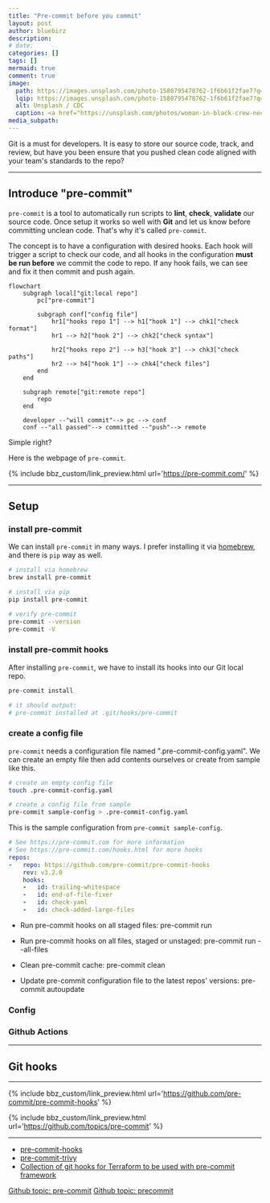 ```yaml
---
title: "Pre-commit before you commit"
layout: post
author: bluebirz
description:
# date: 
categories: []
tags: []
mermaid: true
comment: true
image:
  path: https://images.unsplash.com/photo-1580795478762-1f6b61f2fae7?q=80&w=1470&auto=format&fit=crop&ixlib=rb-4.1.0&ixid=M3wxMjA3fDB8MHxwaG90by1wYWdlfHx8fGVufDB8fHx8fA%3D%3D
  lqip: https://images.unsplash.com/photo-1580795478762-1f6b61f2fae7?q=10&w=1470&auto=format&fit=crop&ixlib=rb-4.1.0&ixid=M3wxMjA3fDB8MHxwaG90by1wYWdlfHx8fGVufDB8fHx8fA%3D%3D
  alt: Unsplash / CDC
  caption: <a href="https://unsplash.com/photos/woman-in-black-crew-neck-t-shirt-standing-beside-woman-in-white-t-shirt-CMhVRKI6vSY">Unsplash / CDC</a>
media_subpath: 
---
```


Git is a must for developers. It is easy to store our source code, track, and review, but have you been ensure that you pushed clean code aligned with your team's standards to the repo?

---

## Introduce "pre-commit"

`pre-commit` is a tool to automatically run scripts to **lint**, **check**, **validate** our source code. Once setup it works so well with **Git** and let us know before committing unclean code. That's why it's called `pre-commit`.

The concept is to have a configuration with desired hooks. Each hook will trigger a script to check our code, and all hooks in the configuration **must be run before** we commit the code to repo. If any hook fails, we can see and fix it then commit and push again.

```mermaid
flowchart 
    subgraph local["git:local repo"]
        pc["pre-commit"]

        subgraph conf["config file"]
            hr1["hooks repo 1"] --> h1["hook 1"] --> chk1["check format"]
            hr1 --> h2["hook 2"] --> chk2["check syntax"]

            hr2["hooks repo 2"] --> h3["hook 3"] --> chk3["check paths"]
            hr2 --> h4["hook 1"] --> chk4["check files"]
        end
    end

    subgraph remote["git:remote repo"]
        repo
    end

    developer --"will commit"--> pc --> conf
    conf --"all passed"--> committed --"push"--> remote
```

Simple right?

Here is the webpage of `pre-commit`.

{% include bbz_custom/link_preview.html url='<https://pre-commit.com/>' %}

---

## Setup

### install pre-commit

We can install `pre-commit` in many ways. I prefer installing it via [homebrew](https://formulae.brew.sh/formula/pre-commit), and there is `pip` way as well.

```sh
# install via homebrew
brew install pre-commit

# install via pip
pip install pre-commit

# verify pre-commit
pre-commit --version
pre-commit -V 
```

### install pre-commit hooks

After installing `pre-commit`, we have to install its hooks into our Git local repo.

```sh
pre-commit install

# it should output:
# pre-commit installed at .git/hooks/pre-commit
```

### create a config file

`pre-commit` needs a configuration file named ".pre-commit-config.yaml". We can create an empty file then add contents ourselves or create from sample like this.

```sh
# create an empty config file
touch .pre-commit-config.yaml

# create a config file from sample
pre-commit sample-config > .pre-commit-config.yaml
```

This is the sample configuration from `pre-commit sample-config`.

```yaml
# See https://pre-commit.com for more information
# See https://pre-commit.com/hooks.html for more hooks
repos:
-   repo: https://github.com/pre-commit/pre-commit-hooks
    rev: v3.2.0
    hooks:
    -   id: trailing-whitespace
    -   id: end-of-file-fixer
    -   id: check-yaml
    -   id: check-added-large-files
```

- Run pre-commit hooks on all staged files:
    pre-commit run

- Run pre-commit hooks on all files, staged or unstaged:
    pre-commit run --all-files

- Clean pre-commit cache:
    pre-commit clean

- Update pre-commit configuration file to the latest repos' versions:
    pre-commit autoupdate

### Config

### Github Actions

---

## Git hooks

---

{% include bbz_custom/link_preview.html url='<https://github.com/pre-commit/pre-commit-hooks>' %}

{% include bbz_custom/link_preview.html url='<https://github.com/topics/pre-commit>' %}

---

- [pre-commit-hooks](https://github.com/pre-commit/pre-commit-hooks)
- [pre-commit-trivy](https://github.com/mxab/pre-commit-trivy)
- [Collection of git hooks for Terraform to be used with pre-commit framework](https://github.com/antonbabenko/pre-commit-terraform)

[Github topic: pre-commit](https://github.com/pre-commit/pre-commit-hooks) [Github topic: precommit](https://github.com/topics/precommit)
